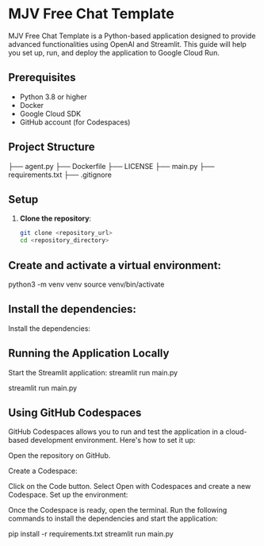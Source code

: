 # MJV Free Chat Template

MJV Free Chat Template is a Python-based application designed to provide advanced functionalities using OpenAI and Streamlit. This guide will help you set up, run, and deploy the application to Google Cloud Run.

## Prerequisites

- Python 3.8 or higher
- Docker
- Google Cloud SDK
- GitHub account (for Codespaces)

## Project Structure
├── agent.py
├── Dockerfile
├── LICENSE
├── main.py
├── requirements.txt
├── .gitignore


## Setup

1. **Clone the repository**:
   ```sh
   git clone <repository_url>
   cd <repository_directory>

## Create and activate a virtual environment:

python3 -m venv venv
source venv/bin/activate

## Install the dependencies:

Install the dependencies:

## Running the Application Locally
Start the Streamlit application:
streamlit run main.py

streamlit run main.py

## Using GitHub Codespaces
GitHub Codespaces allows you to run and test the application in a cloud-based development environment. Here's how to set it up:

Open the repository on GitHub.

Create a Codespace:

Click on the Code button.
Select Open with Codespaces and create a new Codespace.
Set up the environment:

Once the Codespace is ready, open the terminal.
Run the following commands to install the dependencies and start the application:

pip install -r requirements.txt
streamlit run main.py


